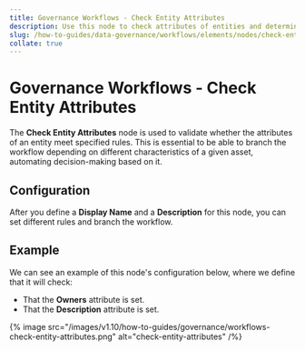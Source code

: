 ```yaml
---
title: Governance Workflows - Check Entity Attributes
description: Use this node to check attributes of entities and determine the next step in your data governance workflows based on conditions.
slug: /how-to-guides/data-governance/workflows/elements/nodes/check-entity-attributes
collate: true
---
```


# Governance Workflows - Check Entity Attributes

The **Check Entity Attributes** node is used to validate whether the attributes of an entity meet specified rules.
This is essential to be able to branch the workflow depending on different characteristics of a given asset, automating decision-making based on it.

## Configuration

After you define a **Display Name** and a **Description** for this node, you can set different rules and branch the workflow.

## Example

We can see an example of this node's configuration below, where we define that it will check:

- That the **Owners** attribute is set.
- That the **Description** attribute is set.

{% image src="/images/v1.10/how-to-guides/governance/workflows-check-entity-attributes.png" alt="check-entity-attributes" /%}

